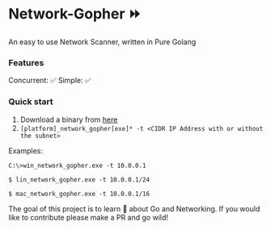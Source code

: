 # Network-Gopher ⏩ 
An easy to use Network Scanner, written in Pure Golang

### Features
Concurrent: ✅ 
Simple: ✅ 


### Quick start

1. Download a binary from [here](https://github.com/EricMarcantonio/network-gopher/releases)
2. `[platform]_network_gopher[exe]* -t <CIDR IP Address with or without the subnet>`

Examples:



`C:\>win_network_gopher.exe -t 10.0.0.1`



`$ lin_network_gopher.exe -t 10.0.0.1/24`



`$ mac_network_gopher.exe -t 10.0.0.1/16`

The goal of this project is to learn 🏫 about Go and Networking. If you would like to contribute please make a PR and go wild!
